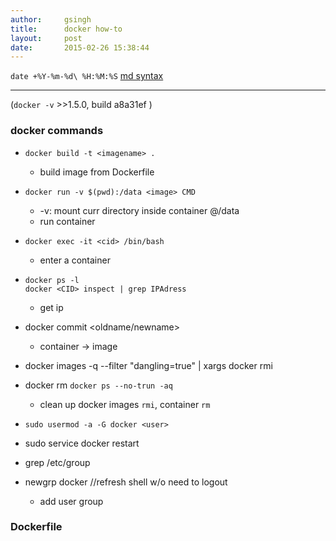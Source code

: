 ```yaml
---
author:		gsingh
title:		docker how-to
layout:		post
date:		2015-02-26 15:38:44
---
```

`date +%Y-%m-%d\ %H:%M:%S`
[md syntax](https://raw.githubusercontent.com/barryclark/www.jekyllnow.com/gh-pages/_posts/2014-6-19-Markdown-Style-Guide.md)

---
(`docker -v` >>1.5.0, build a8a31ef )

### docker commands


- `docker build -t <imagename> .`
  - build image from Dockerfile 

- `docker run -v $(pwd):/data <image> CMD`
  - -v: mount curr directory inside container @/data
  - run container

- `docker exec -it <cid> /bin/bash`
  - enter a container

- 
   `docker ps -l`  
   `docker <CID> inspect | grep IPAdress`
   - get ip
- docker commit <cid> <oldname/newname>
  - container -> image

- docker images -q --filter "dangling=true" | xargs docker rmi
- docker rm `docker ps --no-trun -aq`
  - clean up docker images `rmi`, container `rm`

- `sudo usermod -a -G docker <user>`
- sudo service docker restart
- grep <user> /etc/group
- newgrp docker  //refresh shell w/o need to logout
  - add user group



### Dockerfile 


